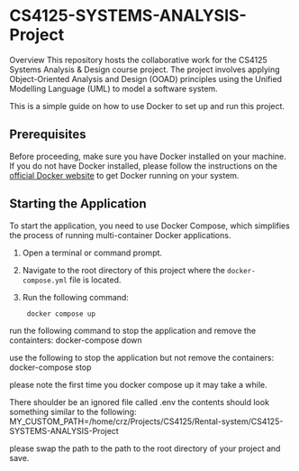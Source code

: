 # CS4125-SYSTEMS-ANALYSIS-Project
Overview This repository hosts the collaborative work for the CS4125 Systems Analysis &amp; Design course project. The project involves applying Object-Oriented Analysis and Design (OOAD) principles using the Unified Modelling Language (UML) to model a software system.  

This is a simple guide on how to use Docker to set up and run this project.

## Prerequisites

Before proceeding, make sure you have Docker installed on your machine. If you do not have Docker installed, please follow the instructions on the [official Docker website](https://docs.docker.com/get-docker/) to get Docker running on your system.

## Starting the Application

To start the application, you need to use Docker Compose, which simplifies the process of running multi-container Docker applications.

1. Open a terminal or command prompt.
2. Navigate to the root directory of this project where the `docker-compose.yml` file is located.
3. Run the following command:

        docker compose up

run the following command to stop the application and remove the containters:
        docker-compose down

use the following to stop the application but not remove the containers:
        docker-compose stop

please note the first time you docker compose up it may take a while.

There shoulder be an ignored file called .env
the contents should look something similar to the following:
MY_CUSTOM_PATH=/home/crz/Projects/CS4125/Rental-system/CS4125-SYSTEMS-ANALYSIS-Project

please swap the path to the path to the root directory of your project and save.


